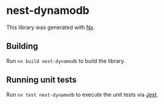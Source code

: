 # nest-dynamodb

This library was generated with [Nx](https://nx.dev).

## Building

Run `nx build nest-dynamodb` to build the library.

## Running unit tests

Run `nx test nest-dynamodb` to execute the unit tests via [Jest](https://jestjs.io).
